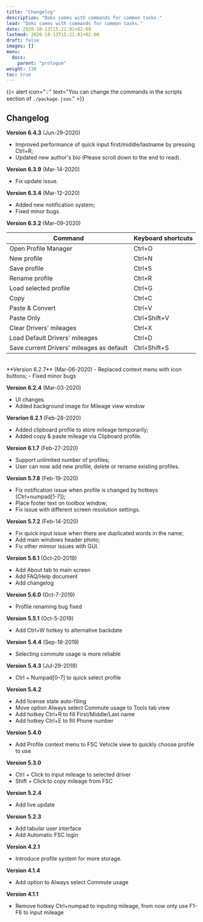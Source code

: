 ```yaml
---
title: "Changelog"
description: "Doks comes with commands for common tasks."
lead: "Doks comes with commands for common tasks."
date: 2020-10-13T15:21:01+02:00
lastmod: 2020-10-13T15:21:01+02:00
draft: false
images: []
menu: 
  docs:
    parent: "prologue"
weight: 130
toc: true
---
```


{{< alert icon="💡" text="You can change the commands in the scripts section of `./package.json`." >}}

## Changelog
**Version 6.4.3** (Jun-29-2020)
   - Improved performance of quick input first/middle/lastname by pressing Ctrl+R;
   - Updated new author's bio (Please scroll down to the end to read).

**Version 6.3.9** (Mar-14-2020)
   - Fix update issue.

**Version 6.3.4** (Mar-12-2020)
   - Added new notification system;
   - Fixed minor bugs.

**Version 6.3.2** (Mar-09-2020)

| Command | Keyboard shortcuts |
| ----------- | ----------- |
| Open Profile Manager | Ctrl+O |
| New profile | Ctrl+N |
| Save profile | Ctrl+S |
| Rename profile | Ctrl+R |
| Load selected profile | Ctrl+G |
| Copy | Ctrl+C |
| Paste & Convert | Ctrl+V |
| Paste Only | Ctrl+Shift+V |
| Clear Drivers' mileages | Ctrl+X |
| Load Default Drivers' mileages | Ctrl+D |
| Save current Drivers' mileages as default | Ctrl+Shift+S |
<br />
**Version 6.2.7** (Mar-06-2020)
   - Replaced context menu with icon buttons;
   - Fixed minor bugs

**Version 6.2.4** (Mar-03-2020)
   - UI changes
   - Added background image for Mileage view window

**Versrion 6.2.1** (Feb-28-2020)
   - Added clipboard profile to store mileage temporarily;
   - Added copy & paste mileage via Clipboard profile.

**Version 6.1.7** (Feb-27-2020)
   - Support unlimited number of profiles;
   - User can now add new profile, delete or rename existing profiles.

**Version 5.7.8** (Feb-19-2020)
   - Fix notification issue when profile is changed by hotkeys (Ctrl+numpad[1-7]);
   - Place footer text on toolbox window;
   - Fix issue with different screen resolution settings.

**Version 5.7.2** (Feb-14-2020)
   - Fix quick input issue when there are duplicated words in the name;
   - Add main windows header photo;
   - Fix other minnor issues with GUI.

**Version 5.6.1** (Oct-20-2019)
   - Add About tab to main screen
   - Add FAQ/Help document
   - Add changelog

**Version 5.6.0** (Oct-7-2019)
   - Profile renaming bug fixed

**Version 5.5.1** (Oct-5-2019)
   - Add Ctrl+W hotkey to alternative backdate

**Version 5.4.4** (Sep-18-2019)
   - Selecting commute usage is more reliable

**Version 5.4.3** (Jul-29-2019)
   - Ctrl + Numpad[0-7] to quick select profile

**Version 5.4.2**
   - Add license state auto-filing
   - Move option Always select Commute usage to Tools tab view
   - Add hotkey Ctrl+R to fill First/Middle/Last name
   - Add hotkey Ctrl+E to fill Phone number

**Version 5.4.0**
   - Add Profile context menu to FSC Vehicle view to quickly choose profile to use

**Version 5.3.0**
   - Ctrl + Click to input mileage to selected driver
   - Shift + Click to copy mileage from FSC

**Version 5.2.4**
   - Add live update

**Version 5.2.3**
   - Add tabular user interface
   - Add Automatic FSC login

**Version 4.2.1**
   - Introduce profile system for more storage.

**Version 4.1.4**
   - Add option to Always select Commute usage

**Version 4.1.1**
   - Remove hotkey Ctrl+numpad to inputing mileage, from now only use F1-F6 to input mileage
